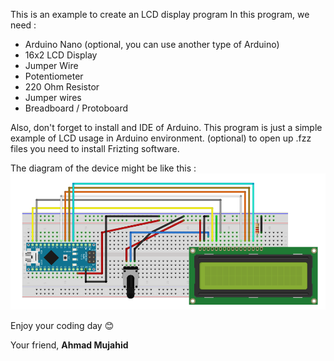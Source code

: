 This is an example to create an LCD display program
In this program, we need :
* Arduino Nano (optional, you can use another type of Arduino)
* 16x2 LCD Display
* Jumper Wire
* Potentiometer
* 220 Ohm Resistor
* Jumper wires
* Breadboard / Protoboard

Also, don't forget to install and IDE of Arduino. This program is just a simple example of LCD usage in Arduino environment.
(optional) to open up .fzz files you need to install Frizting software.

The diagram of the device might be like this :
![image](diagram.png)

Enjoy your coding day :blush:

Your friend,
**Ahmad Mujahid**
